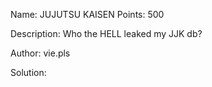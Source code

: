 Name: JUJUTSU KAISEN 
Points: 500 

Description:
Who the HELL leaked my JJK db?

Author: vie.pls 

Solution:

